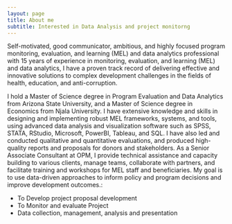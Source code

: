 ```yaml
---
layout: page
title: About me
subtitle: Interested in Data Analysis and project monitorng
---
```


Self-motivated, good communicator, ambitious, and highly focused program monitoring, evaluation, and learning (MEL) and data analytics professional with 15 years of experience in monitoring, evaluation, and learning (MEL) and data analytics, I have a proven track record of delivering effective and innovative solutions to complex development challenges in the fields of health, education, and anti-corruption.

I hold a Master of Science degree in Program Evaluation and Data Analytics from Arizona State University, and a Master of Science degree in Economics from Njala University. I have extensive knowledge and skills in designing and implementing robust MEL frameworks, systems, and tools, using advanced data analysis and visualization software such as SPSS, STATA, RStudio, Microsoft, PowerBI, Tableau, and SQL. I have also led and conducted qualitative and quantitative evaluations, and produced high-quality reports and proposals for donors and stakeholders. As a Senior Associate Consultant at OPM, I provide technical assistance and capacity building to various clients, manage teams, collaborate with partners, and facilitate training and workshops for MEL staff and beneficiaries. My goal is to use data-driven approaches to inform policy and program decisions and improve development outcomes.:

- To Develop project proposal development
- To Monitor and evaluate Project
- Data collection, management, analysis and presentation
